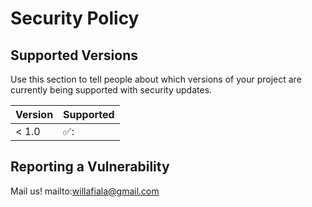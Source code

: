 # Security Policy

## Supported Versions

Use this section to tell people about which versions of your project are
currently being supported with security updates.

| Version | Supported          |
| ------- | ------------------ |
| < 1.0   | ✅:                |

## Reporting a Vulnerability

Mail us! mailto:willafiala@gmail.com

